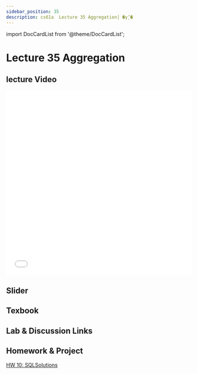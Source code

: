 ```yaml
---
sidebar_position: 35
description: cs61a  Lecture 35 Aggregation| �γ̱ʼ� 
---
```


import DocCardList from '@theme/DocCardList';


# Lecture 35 Aggregation
## lecture Video

<iframe src="//player.bilibili.com/player.html?aid=277746636&bvid=BV17c411f78k&cid=1311465503&p=1&high_quality=1&danmaku=0" scrolling="no" border="0" frameborder="no" framespacing="0" allowfullscreen="true" allowfullscreen="allowfullscreen" width="100%" height="500" scrolling="no" frameborder="0" sandbox="allow-top-navigation allow-same-origin allow-forms allow-scripts"> </iframe>

## Slider

## Texbook


## Lab & Discussion Links


## Homework & Project
[HW 10: SQL](./homework/hw10.md)[Solutions](./homework/sol-hw10.md)


<DocCardList />
